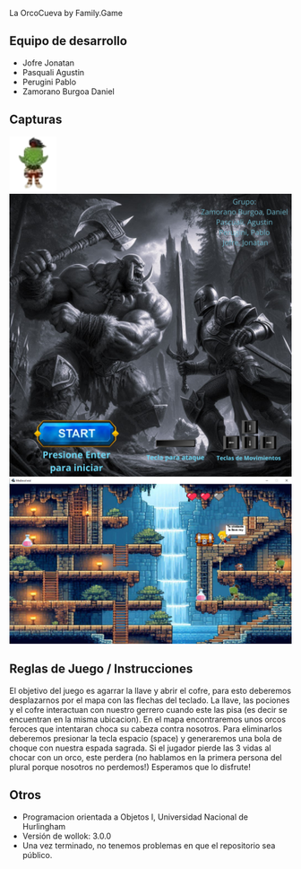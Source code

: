 La OrcoCueva by Family.Game

## Equipo de desarrollo

- Jofre Jonatan
- Pasquali Agustin
- Perugini Pablo
- Zamorano Burgoa Daniel

## Capturas
![Personaje](./assert/EMovQuieto0.png)
![Game1](./assert/ImagenDeInicio.png)
![Game2](./assert/Gameplay.png)


## Reglas de Juego / Instrucciones

El objetivo del juego es agarrar la llave y abrir el cofre, para esto deberemos desplazarnos por el mapa con las flechas del teclado.
La llave, las pociones y el cofre interactuan con nuestro gerrero cuando este las pisa (es decir se encuentran en la misma ubicacion).
En el mapa encontraremos unos orcos feroces que intentaran choca su cabeza contra nosotros. Para eliminarlos deberemos presionar la tecla espacio (space) y generaremos una bola de choque con nuestra espada sagrada.
Si el jugador pierde las 3 vidas al chocar con un orco, este perdera (no hablamos en la primera persona del plural porque nosotros no perdemos!)
Esperamos que lo disfrute!


## Otros

- Programacion orientada a Objetos I, Universidad Nacional de Hurlingham
- Versión de wollok: 3.0.0
- Una vez terminado, no tenemos problemas en que el repositorio sea público.
